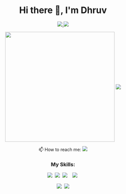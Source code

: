 <h1 align="center">Hi there 👋, I'm Dhruv</h1>

<p align='center'>
  <a href="https://instagram.com/dhruv.jha11">
    <img src="https://img.shields.io/badge/instagram-%23E4405F.svg?&style=for-the-badge&logo=instagram&logoColor=white" />        
  </a>
  <a href="https://twitter.com/dhruv_j11">
    <img src="https://img.shields.io/badge/twitter-%231DA1F2.svg?&style=for-the-badge&logo=twitter&logoColor=white" />
  </a>
</p>          
<p align='center'>
  <img align="center" src="https://github-readme-stats.vercel.app/api?username=dhrxvjhx&show_icons=true&count_private=true&theme=material-palenight" width="350"/>
  <img align="center" src="https://github-readme-stats.vercel.app/api/top-langs/?username=dhrxvjhx&layout=compact&theme=material-palenight" />
</p>
         
<p align='center'>
  📫 How to reach me: <a href='mailto:developer.dhruvjha@gmail.com'><img src="https://img.shields.io/badge/gmail-D14836?&style=for-the-badge&logo=gmail&logoColor=white"></a>
</p>

<h3 align="center">My Skills:</h3>
<p align="center">  
  <!--HTML-->
  <a href="https://github.com/dhruvjha11"><img src="https://img.shields.io/badge/html5%20-%23E34F26.svg?&style=for-the-badge&logo=html5&logoColor=white"></a>&nbsp;
  <!--CSS-->
  <a href="https://github.com/dhruvjha11"><img src="https://img.shields.io/badge/css3%20-%231572B6.svg?&style=for-the-badge&logo=css3&logoColor=white"></a>&nbsp;
  <!--JavaScript-->
  <a href="https://github.com/dhruvjha11"><img src="https://img.shields.io/badge/javascript%20-%23323330.svg?&style=for-the-badge&logo=javascript&logoColor=%23F7DF1E"></a>&nbsp;
  <!--NodeJS
  <a href="https://github.com/dhruvjha11"><img src="https://img.shields.io/badge/node.js%20-%23000000.svg?&style=for-the-badge&logo=node.js&logoColor=white"></a><br>
  <!--React-->
  <a href="https://github.com/dhrxvjhx"><immg src="https://img.shields.io/badge/React-20232A?style=for-the-badge&logo=react&logoColor=61DAFB"></a>&nbsp;
  <!--Python-->
  <a href="https://github.com/dhruvjha11"><img src="https://img.shields.io/badge/python%20-%2314354C.svg?&style=for-the-badge&logo=python&logoColor=white"></a>&nbsp;
  <!--Django
  <a href="https://github.com/dhruvjha11"><img src="https://img.shields.io/badge/django%20-%23092E20.svg?&style=for-the-badge&logo=django&logoColor=white"></a>&nbsp;
  -->
</p>


<!--
<p align ='center'>
  Workspace 💻 :<br/>
  <a href="https://github.com/dhruvjha11"><img src="https://img.shields.io/badge/windows-0078D6?logo=windows&logoColor=white&style=for-the-badge"></a>&nbsp;
  <a href="https://github.com/dhruvjha11"><img src="https://img.shields.io/badge/amd-Ryzen%203%203200U-%23ED1C24.svg?&style=for-the-badge&logo=amd&logoColor=white"></a>&nbsp;
</p>
-->

<p align='center'>
<a href="https://github.com/dhrxvjhx/Brooklyn99-Bot"><img align="center" src="https://github-readme-stats.vercel.app/api/pin/?username=dhrxvjhx&repo=Brooklyn99-Bot&theme=material-palenight" /></a>&nbsp; 
<a href="https://github.com/dhrxvjhx/Dertin"><img align="center" src="https://github-readme-stats.vercel.app/api/pin/?username=dhrxvjhx&repo=Dertin&theme=material-palenight" /></a>
</p>

<!--
**dhruvjha11/dhruvjha11** is a ✨ _special_ ✨ repository because its `README.md` (this file) appears on your GitHub profile.

Here are some ideas to get you started:

- 🔭 I’m currently working on ...
- 🌱 I’m currently learning ...
- 👯 I’m looking to collaborate on ...
- 🤔 I’m looking for help with ...
- 💬 Ask me about ...
- 📫 How to reach me: ...
- 😄 Pronouns: ...
- ⚡ Fun fact: ...
-->
